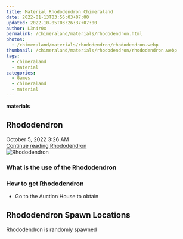 ```yaml
---
title: Material Rhododendron Chimeraland
date: 2022-01-13T03:56:03+07:00
updated: 2022-10-05T03:26:37+07:00
author: L3n4r0x
permalink: /chimeraland/materials/rhododendron.html
photos:
  - /chimeraland/materials/rhododendron/rhododendron.webp
thumbnail: /chimeraland/materials/rhododendron/rhododendron.webp
tags:
  - chimeraland
  - material
categories:
  - Games
  - chimeraland
  - material
---
```


<link
  rel="stylesheet"
  href="https://rawcdn.githack.com/dimaslanjaka/Web-Manajemen/870a349/css/bootstrap-5-3-0-alpha3-wrapper.css"
/>
<section id="bootstrap-wrapper">
  <div data-bs-theme="dark">
    <div
      class="row g-0 border rounded overflow-hidden flex-md-row mb-4 shadow-sm position-relative bg-dark text-light"
    >
      <div class="col p-4 d-flex flex-column position-static">
        <strong class="d-inline-block mb-2 text-success">materials</strong>
        <h2 class="mb-0">Rhododendron</h2>
        <div class="mb-1 text-muted">October 5, 2022 3:26 AM</div>
        <a
          href="/chimeraland/materials/rhododendron.html"
          class="stretched-link d-none text-primary"
          >Continue reading Rhododendron</a
        >
      </div>
      <div class="col-auto d-none d-md-block d-lg-block">
        <img
          src="https://www.webmanajemen.com/chimeraland/materials/rhododendron/rhododendron.webp"
          alt="Rhododendron"
        />
      </div>
    </div>
    <div class="row">
      <div class="col-lg-6 col-12 mb-2">
        <div class="card">
          <div class="card-body">
            <h3 class="card-title">What is the use of the Rhododendron</h3>
            <div class="card-text"><ul></ul></div>
          </div>
        </div>
      </div>
      <div class="col-lg-6 col-12 mb-2">
        <div class="card">
          <div class="card-body">
            <h3 class="card-title">How to get Rhododendron</h3>
            <div class="card-text">
              <ul>
                <li>Go to the Auction House to obtain</li>
              </ul>
            </div>
          </div>
        </div>
      </div>
      <div class="col-12 mb-2">
        <h2>Rhododendron Spawn Locations</h2>
        <p>Rhododendron is randomly spawned</p>
      </div>
    </div>
  </div>
</section>